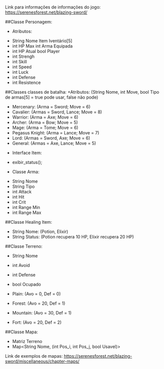 Link para informações de informações do jogo: https://serenesforest.net/blazing-sword/

##Classe Personagem:
+  Atributos:
*  String Nome     Item Iventário[5]
*  int HP Max      int Arma Equipada
*  int HP Atual    bool Player
*  int Strengh
*  int Skill
*  int Speed
*  int Luck
*  int Defense
*  int Resistence
  
##Classes classes de batalha: 
+Atributos: (String Nome, int Move, bool Tipo de armas[5] = true pode usar, false não pode)

* Mercenary: (Arma = Sword; Move = 6) 
* Cavalier: (Armas = Sword, Lance; Move = 8) 
* Warrior: (Arma = Axe; Move = 6)
* Archer: (Arma = Bow; Move = 5)
* Mage: (Arma = Tome; Move = 6)
* Pegasus Knight: (Arma = Lance; Move = 7)
* Lord: (Armas = Sword, Axe; Move = 6)
* General: (Armas = Axe, Lance; Move = 5)

+ Interface Item:
* exibir_status();

+ Classe Arma:
* String Nome
* String Tipo
* int Attack
* int Hit
* int Crit
* int Range Min
* int Range Max
  
##Classe Healing Item:
* String Nome: (Potion, Elixir)
* String Status: (Potion recupera 10 HP, Elixir recupera 20 HP)
  
##Classe Terreno:
* String Nome
* int Avoid
* int Defense
* bool Ocupado
  
* Plain: (Avo = 0, Def = 0)
* Forest: (Avo = 20, Def = 1)
* Mountain: (Avo = 30, Def = 1)
* Fort: (Avo = 20, Def = 2)

##Classe Mapa:
* Matriz Terreno
* Map<String Nome, (int Pos_i, int Pos_j, bool Usavel)>
  
Link de exemplos de mapas: https://serenesforest.net/blazing-sword/miscellaneous/chapter-maps/
